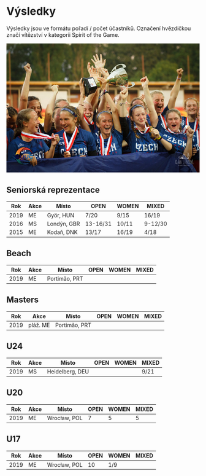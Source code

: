 # Výsledky

Výsledky jsou ve formátu pořadí / počet účastníků.
Označení hvězdičkou značí vítězství v kategorii Spirit of the Game.

![](assets/img/juniorky_vitezstvi.jpg)

## Seniorská reprezentace

| Rok  | Akce | Místo       | OPEN     | WOMEN | MIXED   |
| ---- | ---- | ----------- | -------- | ----- | ------- |
| 2019 | ME   | Györ, HUN   | 7/20     | 9/15  | 16/19   |
| 2016 | MS   | Londýn, GBR | 13-16/31 | 10/11 | 9-12/30 |
| 2015 | ME   | Kodaň, DNK  | 13/17    | 16/19 | 4/18    |

## Beach

| Rok  | Akce | Místo         | OPEN | WOMEN | MIXED |
| ---- | ---- | ------------- | ---- | ----- | ----- |
| 2019 | ME   | Portimão, PRT |      |       |       |

## Masters

| Rok  | Akce     | Místo         | OPEN | WOMEN | MIXED |
| ---- | -------- | ------------- | ---- | ----- | ----- |
| 2019 | pláž. ME | Portimão, PRT |      |       |       |

## U24

| Rok  | Akce | Místo           | OPEN | WOMEN | MIXED |
| ---- | ---- | --------------- | ---- | ----- | ----- |
| 2019 | MS   | Heidelberg, DEU |      |       | 9/21  |

## U20

| Rok  | Akce | Místo        | OPEN | WOMEN | MIXED |
| ---- | ---- | ------------ | ---- | ----- | ----- |
| 2019 | ME   | Wrocław, POL | 7    | 5     | 5     |

## U17

| Rok  | Akce | Místo        | OPEN | WOMEN | MIXED |
| ---- | ---- | ------------ | ---- | ----- | ----- |
| 2019 | ME   | Wrocław, POL | 10   | 1/9   |       |
